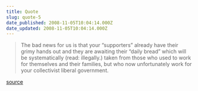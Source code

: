 ```yaml
---
title: Quote
slug: quote-5
date_published: 2008-11-05T10:04:14.000Z
date_updated: 2008-11-05T10:04:14.000Z
---
```


> The bad news for us is that your “supporters” already have their grimy hands out and they are awaiting their “daily bread” which will be systematically (read: illegally.) taken from those who used to work for themselves and their families, but who now unfortunately work for your collectivist liberal government.

[source](http://noleftturnz.wordpress.com/2008/11/05/from-present-to-president/)
